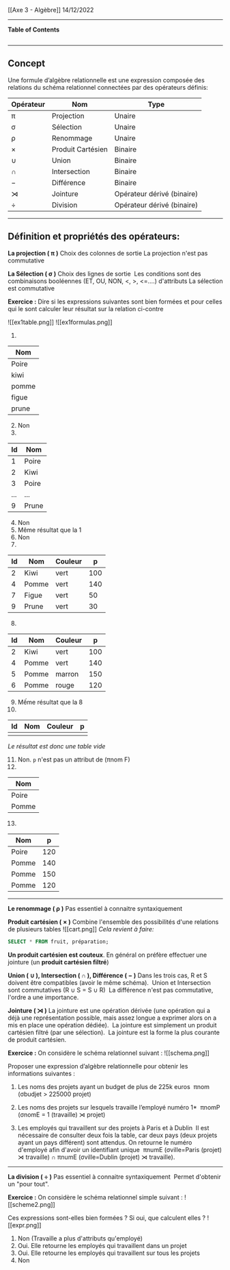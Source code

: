 [[Axe 3 - Algèbre]]
14/12/2022
****
**Table of Contents**
```table-of-contents
```

****
## Concept

Une formule d’algèbre relationnelle est une expression composée des relations du schéma relationnel connectées par des opérateurs définis: 

| Opérateur | Nom               | Type                       |
| --------- | ----------------- | -------------------------- |
| π         | Projection        | Unaire                     |
| σ         | Sélection         | Unaire                     |
| ρ         | Renommage         | Unaire                     |
| ×         | Produit Cartésien | Binaire                    |
| ∪         | Union             | Binaire                    |
| ∩         | Intersection      | Binaire                    |
| −         | Différence        | Binaire                    |
| ⋊         | Jointure          | Opérateur dérivé (binaire) |
| ÷         | Division          | Opérateur dérivé (binaire) |


****
## Définition et propriétés des opérateurs:

**La projection ( π )**
Choix des colonnes de sortie
La projection n'est pas commutative 

**La Sélection ( σ )**
Choix des lignes de sortie 
Les conditions sont des combinaisons booléennes (ET, OU, NON, <, >, <=….) d'attributs
La sélection est commutative


**Exercice :**
Dire si les expressions suivantes sont bien formées et pour celles qui le sont calculer leur résultat sur la relation ci-contre

![[ex1table.png]]
![[ex1formulas.png]]


1. 

| Nom   |
| ----- |
| Poire |
| kiwi  |
| pomme |
| figue |
| prune |

2. Non
3. 

| Id  | Nom   |
| --- | ----- |
| 1   | Poire |
| 2   | Kiwi  |
| 3   | Poire |
| ... | ...   |
| 9   | Prune |

4. Non
5. Même résultat que la 1
6. Non
7. 

| Id  | Nom   | Couleur | p   |
| --- | ----- | ------- | --- |
| 2   | Kiwi  | vert    | 100 |
| 4   | Pomme | vert    | 140 |
| 7   | Figue | vert    | 50  |
| 9   | Prune | vert    | 30  |

8. 

| Id  | Nom   | Couleur | p   |
| --- | ----- | ------- | --- |
| 2   | Kiwi  | vert    | 100 |
| 4   | Pomme | vert    | 140 |
| 5   | Pomme | marron  | 150 |
| 6   | Pomme | rouge   | 120 |

9. Mếme résultat que la 8
10. 

| Id  | Nom | Couleur | p   |
| --- | --- | ------- | --- |
|     |     |         |     |
*Le résultat est donc une table vide*

11. Non. `p` n'est pas un attribut de (πnom F)
12. 

| Nom   |
| ----- |
| Poire |
| Pomme |

13. 

| Nom   | p   |
| ----- | --- |
| Poire | 120 |
| Pomme | 140 |
| Pomme | 150 |
| Pomme | 120 |
****

**Le renommage ( ρ )**
Pas essentiel à connaitre syntaxiquement 

**Produit cartésien ( × )**
Combine l'ensemble des possibilités d'une relations de plusieurs tables
![[cart.png]]
*Cela revient à faire:*
```sql
SELECT * FROM fruit, préparation;
```

**Un produit cartésien est couteux**. En général on préfère effectuer une jointure (un **produit cartésien filtré**)

**Union ( ∪ ), Intersection ( ∩ ), Différence ( − )**
Dans les trois cas, R et S doivent être compatibles (avoir le même schéma). 
Union et Intersection sont commutatives (R ∪ S = S ∪ R) 
La différence n'est pas commutative, l'ordre a une importance. 

**Jointure ( ⋊ )**
La jointure est une opération dérivée (une opération qui a déjà une représentation possible, mais assez longue a exprimer alors on a mis en place une opération dédiée). 
La jointure est simplement un produit cartésien filtré (par une sélection). 
La jointure est la forme la plus courante de produit cartésien.


**Exercice :**
On considère le schéma relationnel suivant :
![[schema.png]]

Proposer une expression d’algèbre relationnelle pour obtenir les informations suivantes :  
1. Les noms des projets ayant un budget de plus de 225k euros 
	πnom (σbudjet > 225000 projet) 

2. Les noms des projets sur lesquels travaille l’employé numéro 1* 
	πnomP (σnomE = 1 (travaille) ⋊ projet) 

3. Les employés qui travaillent sur des projets à Paris et à Dublin 
	Il est nécessaire de consulter deux fois la table, car deux pays (deux projets ayant un pays différent) sont attendus. On retourne le numéro d'employé afin d'avoir un identifiant unique 
	πnumE (σville=Paris (projet) ⋊ travaille) ∩ πnumE (σville=Dublin (projet) ⋊ travaille).

****

**La division ( ÷ )**
Pas essentiel à connaitre syntaxiquement 
Permet d'obtenir un "pour tout".


**Exercice :**
On considère le schéma relationnel simple suivant :
![[scheme2.png]]

Ces expressions sont-elles bien formées ? Si oui, que calculent elles ?
![[expr.png]]

1. Non (Travaille a plus d'attributs qu'employé)
2. Oui. Elle retourne les employés qui travaillent dans un projet
3. Oui. Elle retourne les employés qui travaillent sur tous les projets
4. Non

